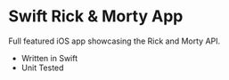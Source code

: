 # Swift Rick & Morty App

Full featured iOS app showcasing the Rick and Morty API.

- Written in Swift 
- Unit Tested

